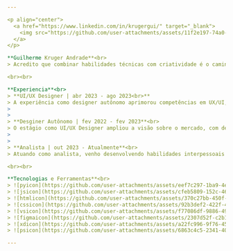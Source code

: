```yaml
---

<p align="center">
  <a href="https://www.linkedin.com/in/krugergui/" target="_blank">
    <img src="https://github.com/user-attachments/assets/11f2e197-74a0-4bab-a788-f7e70bcd5837" alt="card">
  </a>
</p>

**Guilherme Kruger Andrade**<br>
> Acredito que combinar habilidades técnicas com criatividade é o caminho para o sucesso em qualquer projeto... 

<br><br>

**Experiencia**<br>
> **UI/UX Designer | abr 2023 - ago 2023<br>**
> A experiência como designer autônomo aprimorou competências em UX/UI, com domínio em ferramentas como Figma, Adobe XD, Photoshop e Illustrator. Desenvolveu habilidades em design visual e arquitetura da informação, sempre com foco em soluções empáticas e centradas no usuário. Utiliza psicologia do usuário para criar interfaces intuitivas que equilibram estética e funcionalidade.
>
> 
> **Desginer Autônomo | fev 2022 - fev 2023**<br>
> O estágio como UI/UX Designer ampliou a visão sobre o mercado, com desenvolvimento em pesquisa de usuário e testes de usabilidade. Foram aprimoradas competências em prototipagem, design de interação e compreensão de front-end (HTML, CSS, JavaScript). Ganhou experiência em gestão de projetos, alinhamento do design com metas de negócios e colaboração eficaz com equipes multidisciplinares.
>
> 
> **Analista | out 2023 - Atualmente**<br>
> Atuando como analista, venho desenvolvendo habilidades interpessoais e aprimorando a comunicação intuitiva para colaborar com a equipe de forma eficaz. Além disso, sempre reforçando a competências em gerenciamento de projetos, garantindo a organização de prazos e recursos para a entrega de soluções de qualidade. 

<br><br>

**Tecnologias e Ferramentas**<br>
> ![pyicon](https://github.com/user-attachments/assets/eef7c297-1ba9-4ef6-a8ac-aedcb61ac79e) |
> ![jsicon](https://github.com/user-attachments/assets/cfeb5809-152c-4661-a169-4a515f88a1f6) |
> ![htmlicon](https://github.com/user-attachments/assets/370c27bb-450f-471b-8cb8-8ff00d175609) |
> ![cssicon](https://github.com/user-attachments/assets/92b3def2-422f-4b38-a571-dd7a39ca7df8) |
> ![vsicon](https://github.com/user-attachments/assets/f77086df-9886-4948-975f-4b82fff3ad40) |
> ![figmaicon](https://github.com/user-attachments/assets/2307d52f-c2b1-47d8-901a-6cf0f7136b80) |
> ![xdicon](https://github.com/user-attachments/assets/a22fc996-9f76-45aa-a1d6-67abaaeefa0e) |
> ![psicon](https://github.com/user-attachments/assets/6863c4c5-2341-4050-b182-067c7b696717) 

---
```





